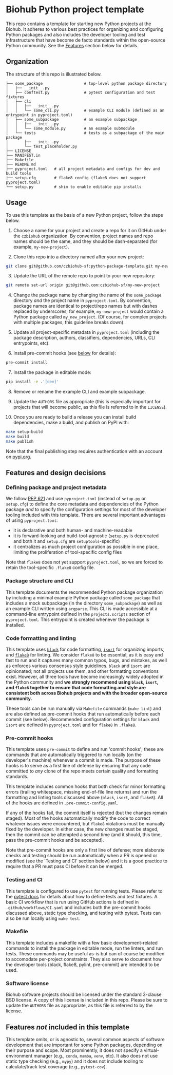 # Biohub Python project template
This repo contains a template for starting new Python projects at the Biohub. It adheres to various best practices for organizing and configuring Python packages and also includes the developer tooling and test infrastructure that have become de facto standards within the open-source Python community. See the [Features](#Features) section below for details.

## Organization
The structure of this repo is illustrated below.
```
├── some_package                  # top-level python package directory
│   ├── __init__.py
│   ├── conftest.py               # pytest configuration and test fixtures
│   ├── cli
│   │   ├── __init__.py
│   │   └── some_cli.py           # example CLI module (defined as an entrypoint in pyproject.toml)
│   ├── some_subpackage           # an example subpackage
│   │   ├── __init__.py
│   │   └── some_module.py        # an example submodule
│   └── tests                     # tests as a subpackage of the main package
│       ├── __init__.py
│       └── test_placeholder.py
├── LICENSE
├── MANIFEST.in
├── Makefile
├── README.md
├── pyproject.toml   # all project metadata and configs for dev and build tools
├── setup.cfg        # flake8 config (flake8 does not support pyproject.toml)
└── setup.py         # shim to enable editable pip installs
```

## Usage
To use this template as the basis of a new Python project, follow the steps below.

1. Choose a name for your project and create a repo for it on GitHub under the `czbiohub` organization. By convention, project names and repo names should be the same, and they should be dash-separated (for example, `my-new-project`).

2. Clone this repo into a directory named after your new project:
```sh
git clone git@github.com/czbiohub-sf:python-package-template.git my-new-project
```

3. Update the URL of the remote repo to point to your new repository:
```sh
git remote set-url origin git@github.com:czbiohub-sf/my-new-project
```

4. Change the package name by changing the name of the `some_package` directory *and* the project name in `pyproject.toml`. By convention, package names are identical to project/repo names but with dashes replaced by underscores; for example, `my-new-project` would contain a Python package called `my_new_project`. (Of course, for complex projects with multiple packages, this guideline breaks down).

5. Update all project-specific metadata in `pyproject.toml` (including the package description, authors, classifiers, dependencies, URLs, CLI entrypoints, etc).

6. Install pre-commit hooks (see [below](#pre-commit-hooks) for details):
```sh
pre-commit install
```

7. Install the package in editable mode:
```sh
pip install -e .'[dev]'
```

8. Remove or rename the example CLI and example subpackage.

9. Update the `AUTHORS` file as appropriate (this is especially important for projects that will become public, as this file is referred to in the `LICENSE`).

10. Once you are ready to build a release you can install build dependencies, make a build, and publish on PyPI with:
```sh
make setup-build
make build
make publish
```
Note that the final publishing step requires authentication with an account on [pypi.org](https://pypi.org/).


## Features and design decisions
### Defining package and project metadata
We follow [PEP 621](https://peps.python.org/pep-0621/) and use `pyproject.toml` (instead of `setup.py` or `setup.cfg`) to define the core metadata and dependencies of the Python package *and* to specify the configuration settings for most of the developer tooling included with this template. There are several important advantages of using `pyproject.toml`:

- it is declarative and both human- and machine-readable
- it is forward-looking and build-tool-agnostic (`setup.py` is deprecated and both it and `setup.cfg` are `setuptools`-specific)
- it centralizes as much project configuration as possible in one place, limiting the proliferation of tool-specific config files

Note that `flake8` does not yet support `pyproject.toml`, so we are forced to retain the tool-specific `.flake8` config file.

### Package structure and CLI
This template documents the recommended Python package organization by including a minimal example Python package called `some_package` that includes a mock subpackage (in the directory `some_subpackage`) as well as an example CLI written using `argparse`. This CLI is made accessible at a command-line entrypoint defined in the `projects.scripts` section of `pyproject.toml`. This entrypoint is created whenever the package is installed.

### Code formatting and linting
This template uses [`black`](https://black.readthedocs.io/en/stable/) for code formatting, [`isort`](https://pycqa.github.io/isort/) for organizing imports, and [`flake8`](https://flake8.pycqa.org/en/latest/) for linting. We consider `flake8` to be essential, as it is easy and fast to run and it captures many common typos, bugs, and mistakes, as well as enforces various consensus style guidelines.  `black` and `isort` are opinionated; not all projects use them, and other formatting conventions exist. However, all three tools have become increasingly widely adopted in the Python community and __we strongly recommend using `black`, `isort`, and `flake8` together to ensure that code formatting and style are consistent both across Biohub projects and with the broader open-source community.__

These tools can be run manually via `Makefile` commands (`make lint`) and are also defined as pre-commit hooks that run automatically before each commit (see below). Recommended configuration settings for `black` and `isort` are defined in `pyproject.toml` and for `flake8` in `.flake8`.

### Pre-commit hooks
This template uses `pre-commit` to define and run 'commit hooks'; these are commands that are automatically triggered to run locally (on the developer's machine) whenever a commit is made. The purpose of these hooks is to serve as a first line of defense by ensuring that any code committed to *any* clone of the repo meets certain quality and formatting standards.

This template includes common hooks that both check for minor formatting errors (trailing whitespace, missing end-of-file line returns) and run the formatting and linting tools discussed above (`black`, `isort`, and `flake8`). All of the hooks are defined in `.pre-commit-config.yaml`.

If any of the hooks fail, the commit itself is rejected (but the changes remain staged). Most of the hooks automatically modify the code to correct whatever issues were encountered, but `flake8` violations must be manually fixed by the developer. In either case, the new changes must be staged, then the commit can be attempted a second time (and it should, this time, pass the pre-commit hooks and be accepted).

Note that pre-commit hooks are only a first line of defense; more elaborate checks and testing should be run automatically when a PR is opened or modified (see the 'Testing and CI' section below) and it is a good practice to require that a PR must pass CI before it can be merged.

### Testing and CI
This template is configured to use `pytest` for running tests. Please refer to the [pytest docs](https://docs.pytest.org/en/7.2.x/) for details about how to define tests and test fixtures. A basic CI workflow that is run using GitHub actions is defined in `.github/workflows/CI.yaml` and includes both the pre-commit hooks discussed above, static type checking, and testing with pytest. Tests can also be run locally using `make test`.

### Makefile
This template includes a makefile with a few basic development-related commands to install the package in editable mode, run the linters, and run tests. These commands may be useful as-is but can of course be modified to accomodate per-project constraints. They also serve to document how the developer tools (black, flake8, pylint, pre-commit) are intended to be used.

### Software license
Biohub software projects should be licensed under the standard 3-clause BSD license. A copy of this license is included in this repo. Please be sure to update the `AUTHORS` file as appropriate, as this file is referred to by the license.

## Features *not* included in this template
This template omits, or is agnostic to, several common aspects of software development
that are important for some Python packages, depending on their purpose and scope. Most
prominently, it does not specify a virtual-environment manager (e.g., `conda`, `mamba`,
`venv`, etc). It also does not use static type checking (e.g., `mypy`) and it does not
include tooling to calculate/track test coverage (e.g., `pytest-cov`).
